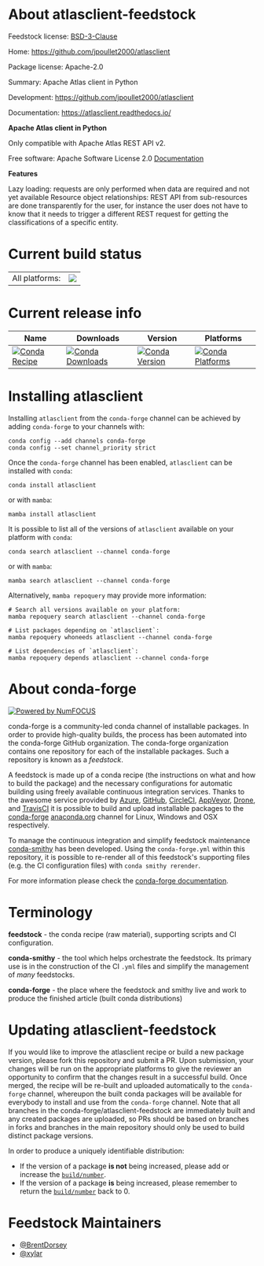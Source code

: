 About atlasclient-feedstock
===========================

Feedstock license: [BSD-3-Clause](https://github.com/conda-forge/atlasclient-feedstock/blob/main/LICENSE.txt)

Home: https://github.com/jpoullet2000/atlasclient

Package license: Apache-2.0

Summary: Apache Atlas client in Python

Development: https://github.com/jpoullet2000/atlasclient

Documentation: https://atlasclient.readthedocs.io/

**Apache Atlas client in Python**

Only compatible with Apache Atlas REST API v2.

Free software: Apache Software License 2.0
[Documentation](https://atlasclient.readthedocs.io)

**Features**

Lazy loading: requests are only performed when data are required and not yet available
Resource object relationships: REST API from sub-resources are done transparently for the user,
for instance the user does not have to know that it needs to trigger a different REST
request for getting the classifications of a specific entity.


Current build status
====================


<table><tr><td>All platforms:</td>
    <td>
      <a href="https://dev.azure.com/conda-forge/feedstock-builds/_build/latest?definitionId=6612&branchName=main">
        <img src="https://dev.azure.com/conda-forge/feedstock-builds/_apis/build/status/atlasclient-feedstock?branchName=main">
      </a>
    </td>
  </tr>
</table>

Current release info
====================

| Name | Downloads | Version | Platforms |
| --- | --- | --- | --- |
| [![Conda Recipe](https://img.shields.io/badge/recipe-atlasclient-green.svg)](https://anaconda.org/conda-forge/atlasclient) | [![Conda Downloads](https://img.shields.io/conda/dn/conda-forge/atlasclient.svg)](https://anaconda.org/conda-forge/atlasclient) | [![Conda Version](https://img.shields.io/conda/vn/conda-forge/atlasclient.svg)](https://anaconda.org/conda-forge/atlasclient) | [![Conda Platforms](https://img.shields.io/conda/pn/conda-forge/atlasclient.svg)](https://anaconda.org/conda-forge/atlasclient) |

Installing atlasclient
======================

Installing `atlasclient` from the `conda-forge` channel can be achieved by adding `conda-forge` to your channels with:

```
conda config --add channels conda-forge
conda config --set channel_priority strict
```

Once the `conda-forge` channel has been enabled, `atlasclient` can be installed with `conda`:

```
conda install atlasclient
```

or with `mamba`:

```
mamba install atlasclient
```

It is possible to list all of the versions of `atlasclient` available on your platform with `conda`:

```
conda search atlasclient --channel conda-forge
```

or with `mamba`:

```
mamba search atlasclient --channel conda-forge
```

Alternatively, `mamba repoquery` may provide more information:

```
# Search all versions available on your platform:
mamba repoquery search atlasclient --channel conda-forge

# List packages depending on `atlasclient`:
mamba repoquery whoneeds atlasclient --channel conda-forge

# List dependencies of `atlasclient`:
mamba repoquery depends atlasclient --channel conda-forge
```


About conda-forge
=================

[![Powered by
NumFOCUS](https://img.shields.io/badge/powered%20by-NumFOCUS-orange.svg?style=flat&colorA=E1523D&colorB=007D8A)](https://numfocus.org)

conda-forge is a community-led conda channel of installable packages.
In order to provide high-quality builds, the process has been automated into the
conda-forge GitHub organization. The conda-forge organization contains one repository
for each of the installable packages. Such a repository is known as a *feedstock*.

A feedstock is made up of a conda recipe (the instructions on what and how to build
the package) and the necessary configurations for automatic building using freely
available continuous integration services. Thanks to the awesome service provided by
[Azure](https://azure.microsoft.com/en-us/services/devops/), [GitHub](https://github.com/),
[CircleCI](https://circleci.com/), [AppVeyor](https://www.appveyor.com/),
[Drone](https://cloud.drone.io/welcome), and [TravisCI](https://travis-ci.com/)
it is possible to build and upload installable packages to the
[conda-forge](https://anaconda.org/conda-forge) [anaconda.org](https://anaconda.org/)
channel for Linux, Windows and OSX respectively.

To manage the continuous integration and simplify feedstock maintenance
[conda-smithy](https://github.com/conda-forge/conda-smithy) has been developed.
Using the ``conda-forge.yml`` within this repository, it is possible to re-render all of
this feedstock's supporting files (e.g. the CI configuration files) with ``conda smithy rerender``.

For more information please check the [conda-forge documentation](https://conda-forge.org/docs/).

Terminology
===========

**feedstock** - the conda recipe (raw material), supporting scripts and CI configuration.

**conda-smithy** - the tool which helps orchestrate the feedstock.
                   Its primary use is in the construction of the CI ``.yml`` files
                   and simplify the management of *many* feedstocks.

**conda-forge** - the place where the feedstock and smithy live and work to
                  produce the finished article (built conda distributions)


Updating atlasclient-feedstock
==============================

If you would like to improve the atlasclient recipe or build a new
package version, please fork this repository and submit a PR. Upon submission,
your changes will be run on the appropriate platforms to give the reviewer an
opportunity to confirm that the changes result in a successful build. Once
merged, the recipe will be re-built and uploaded automatically to the
`conda-forge` channel, whereupon the built conda packages will be available for
everybody to install and use from the `conda-forge` channel.
Note that all branches in the conda-forge/atlasclient-feedstock are
immediately built and any created packages are uploaded, so PRs should be based
on branches in forks and branches in the main repository should only be used to
build distinct package versions.

In order to produce a uniquely identifiable distribution:
 * If the version of a package **is not** being increased, please add or increase
   the [``build/number``](https://docs.conda.io/projects/conda-build/en/latest/resources/define-metadata.html#build-number-and-string).
 * If the version of a package **is** being increased, please remember to return
   the [``build/number``](https://docs.conda.io/projects/conda-build/en/latest/resources/define-metadata.html#build-number-and-string)
   back to 0.

Feedstock Maintainers
=====================

* [@BrentDorsey](https://github.com/BrentDorsey/)
* [@xylar](https://github.com/xylar/)

